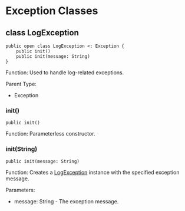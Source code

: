 # Exception Classes

## class LogException

```cangjie
public open class LogException <: Exception {
    public init()
    public init(message: String)
}
```

Function: Used to handle log-related exceptions.

Parent Type:

- Exception

### init()

```cangjie
public init()
```

Function: Parameterless constructor.

### init(String)

```cangjie
public init(message: String)
```

Function: Creates a [LogException](log_package_exceptions.md#class-logexception) instance with the specified exception message.

Parameters:

- message: String - The exception message.